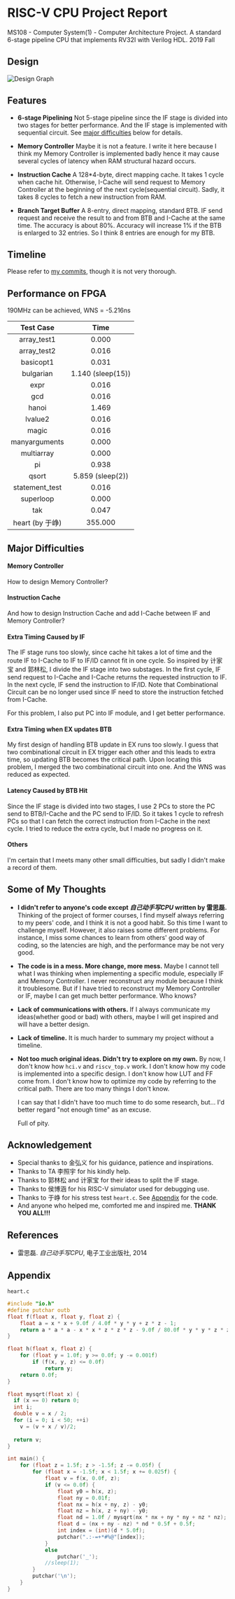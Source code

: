 # RISC-V CPU Project Report

MS108 - Computer System(1) - Computer Architecture Project.
A standard 6-stage pipeline CPU that implements RV32I with Verilog HDL.
2019 Fall



## Design

![Design Graph](Design.JPEG)


## Features

* **6-stage Pipelining**
  Not 5-stage pipeline since the IF stage is divided into two stages for better performance. And the IF stage is implemented with sequential circuit. See [major difficulties](https://github.com/MasterJH5574/RISC-V_CPU#extra-timing-caused-by-if) below for details.
* **Memory Controller**
  Maybe it is not a feature. I write it here because I think my Memory Controller is implemented badly hence it may cause several cycles of latency when RAM structural hazard occurs.
  
* **Instruction Cache**
  A 128*4-byte, direct mapping cache.
  It takes 1 cycle when cache hit. Otherwise, I-Cache will send request to Memory Controller at the beginning of the next cycle(sequential circuit). Sadly, it takes 8 cycles to fetch a new instruction from RAM.
* **Branch Target Buffer**
  A 8-entry, direct mapping, standard BTB. 
  IF send request and receive the result to and from BTB and I-Cache at the same time.
  The accuracy is about 80%.
  Accuracy will increase 1% if the BTB is enlarged to 32 entries. So I think 8 entries are enough for my BTB.



## Timeline

Please refer to [my commits](https://github.com/MasterJH5574/RISC-V_CPU/commits/master), though it is not very thorough.



## Performance on FPGA

190MHz can be achieved, WNS = -5.216ns

| Test Case | Time |
| :--: | :--: |
| array_test1 | 0.000 |
| array_test2 | 0.016 |
| basicopt1 | 0.031 |
| bulgarian | 1.140 (sleep(15)) |
| expr | 0.016 |
| gcd | 0.016 |
| hanoi | 1.469 |
| lvalue2 | 0.016 |
| magic | 0.016 |
| manyarguments | 0.000 |
| multiarray | 0.000 |
| pi | 0.938 |
| qsort | 5.859 (sleep(2)) |
| statement_test | 0.016 |
| superloop | 0.000 |
| tak | 0.047 |
| heart (by 于峥) | 355.000 |



## Major Difficulties

#### Memory Controller

How to design Memory Controller?

#### Instruction Cache

And how to design Instruction Cache and add I-Cache between IF and Memory Controller?

#### Extra Timing Caused by IF

The IF stage runs too slowly, since cache hit takes a lot of time and the route IF to I-Cache to IF to IF/ID cannot fit in one cycle. So inspired by 计家宝 and 郭林松, I divide the IF stage into two substages. In the first cycle, IF send request to I-Cache and I-Cache returns the requested instruction to IF. In the next cycle, IF send the instruction to IF/ID. Note that Combinational Circuit can be no longer used since IF need to store the instruction fetched from I-Cache.

For this problem, I also put PC into IF module, and I get better performance.

#### Extra Timing when EX updates BTB

My first design of handling BTB update in EX runs too slowly. I guess that two combinational circuit in EX trigger each other and this leads to extra time, so updating BTB becomes the critical path. Upon locating this problem, I merged the two combinational circuit into one. And the WNS was reduced as expected.

#### Latency Caused by BTB Hit

Since the IF stage is divided into two stages, I use 2 PCs to store the PC send to BTB/I-Cache and the PC send to IF/ID. So it takes 1 cycle to refresh PCs so that I can fetch the correct instruction from I-Cache in the next cycle. I tried to reduce the extra cycle, but I made no progress on it.

#### Others

I'm certain that I meets many other small difficulties, but sadly I didn't make a record of them.



## Some of My Thoughts

* **I didn't refer to anyone's code except *自己动手写CPU* written by 雷思磊.** Thinking of the project of former courses, I find myself always referring to my peers' code, and I think it is not a good habit. So this time I want to challenge myself. However, it also raises some different problems. For instance, I miss some chances to learn from others' good way of coding, so the latencies are high, and the performance may be not very good.

* **The code is in a mess. More change, more mess.** Maybe I cannot tell what I was thinking when implementing a specific module, especially IF and Memory Controller. I never reconstruct any module because I think it troublesome. But if I have tried to reconstruct my Memory Controller or IF, maybe I can get much better performance. Who knows?

* **Lack of communications with others.** If I always communicate my ideas(whether good or bad) with others, maybe I will get inspired and will have a better design.

* **Lack of timeline.** It is much harder to summary my project without a timeline.

* **Not too much original ideas. Didn't try to explore on my own.** By now, I don't know how `hci.v` and `riscv_top.v` work. I don't know how my code is implemented into a specific design. I don't know how LUT and FF come from. I don't know how to optimize my code by referring to the critical path. There are too many things I don't know.

  I can say that I didn't have too much time to do some research, but... I'd better regard "not enough time" as an excuse.

  Full of pity.



## Acknowledgement

* Special thanks to 金弘义 for his guidance, patience and inspirations.
* Thanks to TA 李照宇 for his kindly help.
* Thanks to 郭林松 and 计家宝 for their ideas to split the IF stage.
* Thanks to 侯博涵 for his RISC-V simulator used for debugging use.
* Thanks to 于峥 for his stress test `heart.c`. See [Appendix](https://github.com/MasterJH5574/RISC-V_CPU#appendix) for the code.
* And anyone who helped me, comforted me and inspired me. **THANK YOU ALL!!!**



## References

* 雷思磊. *自己动手写CPU*, 电子工业出版社, 2014



## Appendix

`heart.c`

```c
#include "io.h"
#define putchar outb
float f(float x, float y, float z) {
    float a = x * x + 9.0f / 4.0f * y * y + z * z - 1;
    return a * a * a - x * x * z * z * z - 9.0f / 80.0f * y * y * z * z * z;
}

float h(float x, float z) {
    for (float y = 1.0f; y >= 0.0f; y -= 0.001f)
        if (f(x, y, z) <= 0.0f)
            return y;
    return 0.0f;
}

float mysqrt(float x) {
  if (x == 0) return 0;
  int i;
  double v = x / 2;
  for (i = 0; i < 50; ++i)
    v = (v + x / v)/2;
  
  return v;
}

int main() {
    for (float z = 1.5f; z > -1.5f; z -= 0.05f) {
        for (float x = -1.5f; x < 1.5f; x += 0.025f) {
            float v = f(x, 0.0f, z);
            if (v <= 0.0f) {
                float y0 = h(x, z);
                float ny = 0.01f;
                float nx = h(x + ny, z) - y0;
                float nz = h(x, z + ny) - y0;
                float nd = 1.0f / mysqrt(nx * nx + ny * ny + nz * nz);
                float d = (nx + ny - nz) * nd * 0.5f + 0.5f;
                int index = (int)(d * 5.0f);
                putchar(".:-=+*#%@"[index]);
            }
            else
                putchar('_');
            //sleep(1);
        }
        putchar('\n');
    }
}
```

